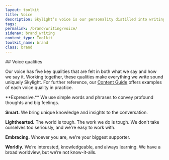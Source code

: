 ```yaml
---
layout: toolkit
title: Voice
description: Skylight’s voice is our personality distilled into writing. It’s crucial for our audience to recognize us even if we don’t announce ourselves. Our voice is also defined by our values and should embody the kind of work we want to put out into the world.
tags:
permalink: /brand/writing/voice/
sidenav: brand_writing
content_type: Toolkit
toolkit_name: brand
class: brand
---
```


<div class="row brand__content-section">
<div class="col-md-9" markdown="1">
## Voice qualities

Our voice has five key qualities that are felt in both what we say and how we say it. Working together, these qualities make everything we write sound uniquely Skylight. For further reference, our [Content Guide](/work/toolkits/content-guide/) offers examples of each voice quality in practice.
</div>
<div class="col-md-9">
<div class="example" markdown="1">
**Expressive.** We use simple words and phrases to convey profound thoughts and big feelings.

**Smart.** We bring unique knowledge and insights to the conversation.

**Lighthearted.** The world is tough. The work we do is tough. We don't take ourselves too seriously, and we're easy to work with.

**Embracing.** Whoever you are, we're your biggest supporter.

**Worldly.** We’re interested, knowledgeable, and always learning. We have a broad worldview, but we’re not know-it-alls.
</div>
</div>
</div>
